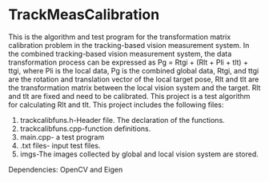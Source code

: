 # TrackMeasCalibration
This is the algorithm and test program for the transformation matrix calibration problem in the tracking-based vision measurement system.
In the combined tracking-based vision measurement system, the data transformation process can be expressed as Pg = Rtgi + (Rlt + Pli + tlt) + ttgi, where Pli is the local data, Pg is the combined global data, Rtgi, and ttgi are the rotation and translation vector of the local target pose, Rlt and tlt are the transformation matrix between the local vision system and the target. Rlt and tlt are fixed and need to be calibrated. This project is a test algorithm for calculating Rlt and tlt.
This project includes the following files:
1. trackcalibfuns.h-Header file. The declaration of the functions.
2. trackcalibfuns.cpp-function definitions.
3. main.cpp- a test program
4. .txt files- input test files.
5. imgs-The images collected by global and local vision system are stored.

Dependencies: OpenCV and Eigen
